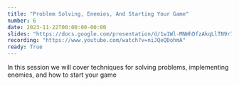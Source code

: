 ```yaml
---
title: "Problem Solving, Enemies, And Starting Your Game"
number: 6
date: 2023-11-22T00:00:00-00:00
slides: "https://docs.google.com/presentation/d/1w1Wl-MNWhDfzAkqLlTN9r7Ci-w15ninSxsL2L3iDSBc/edit?usp=share_link"
recording: "https://www.youtube.com/watch?v=niJQeQDohmA"
ready: True
---
```


In this session we will cover techniques for solving problems, implementing enemies, and how to start your game
